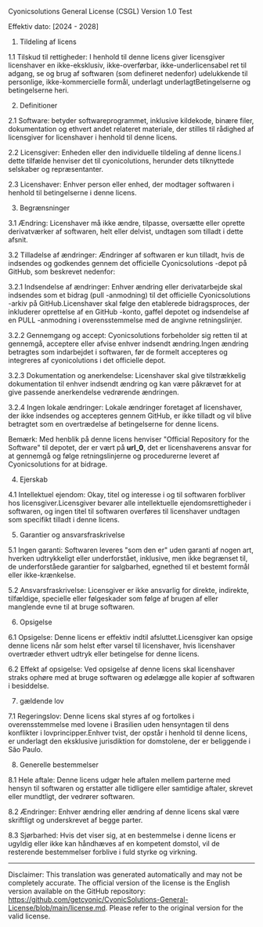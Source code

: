 Cyonicsolutions General License (CSGL)
Version 1.0 Test

Effektiv dato: [2024 - 2028]

1. Tildeling af licens

1.1 Tilskud til rettigheder: I henhold til denne licens giver licensgiver licenshaver en ikke-eksklusiv, ikke-overførbar, ikke-underlicensabel ret til adgang, se og brug af softwaren (som defineret nedenfor) udelukkende til personlige, ikke-kommercielle formål, underlagt underlagtBetingelserne og betingelserne heri.

2. Definitioner

2.1 Software: betyder softwareprogrammet, inklusive kildekode, binære filer, dokumentation og ethvert andet relateret materiale, der stilles til rådighed af licensgiver for licenshaver i henhold til denne licens.

2.2 Licensgiver: Enheden eller den individuelle tildeling af denne licens.I dette tilfælde henviser det til cyonicolutions, herunder dets tilknyttede selskaber og repræsentanter.

2.3 Licenshaver: Enhver person eller enhed, der modtager softwaren i henhold til betingelserne i denne licens.

3. Begrænsninger

3.1 Ændring: Licenshaver må ikke ændre, tilpasse, oversætte eller oprette derivatværker af softwaren, helt eller delvist, undtagen som tilladt i dette afsnit.

3.2 Tilladelse af ændringer: Ændringer af softwaren er kun tilladt, hvis de indsendes og godkendes gennem det officielle Cyonicsolutions -depot på GitHub, som beskrevet nedenfor:

3.2.1 Indsendelse af ændringer: Enhver ændring eller derivatarbejde skal indsendes som et bidrag (pull -anmodning) til det officielle Cyonicsolutions -arkiv på GitHub.Licenshaver skal følge den etablerede bidragsproces, der inkluderer oprettelse af en GitHub -konto, gaffel depotet og indsendelse af en PULL -anmodning i overensstemmelse med de angivne retningslinjer.

3.2.2 Gennemgang og accept: Cyonicsolutions forbeholder sig retten til at gennemgå, acceptere eller afvise enhver indsendt ændring.Ingen ændring betragtes som indarbejdet i softwaren, før de formelt accepteres og integreres af cyonicolutions i det officielle depot.

3.2.3 Dokumentation og anerkendelse: Licenshaver skal give tilstrækkelig dokumentation til enhver indsendt ændring og kan være påkrævet for at give passende anerkendelse vedrørende ændringen.

3.2.4 Ingen lokale ændringer: Lokale ændringer foretaget af licenshaver, der ikke indsendes og accepteres gennem GitHub, er ikke tilladt og vil blive betragtet som en overtrædelse af betingelserne for denne licens.

Bemærk: Med henblik på denne licens henviser "Official Repository for the Software" til depotet, der er vært på __url_0__, det er licenshaverens ansvar for at gennemgå og følge retningslinjerne og procedurerne leveret af Cyonicsolutions for at bidrage.

4. Ejerskab

4.1 Intellektuel ejendom: Okay, titel og interesse i og til softwaren forbliver hos licensgiver.Licensgiver bevarer alle intellektuelle ejendomsrettigheder i softwaren, og ingen titel til softwaren overføres til licenshaver undtagen som specifikt tilladt i denne licens.

5. Garantier og ansvarsfraskrivelse

5.1 Ingen garanti: Softwaren leveres "som den er" uden garanti af nogen art, hverken udtrykkeligt eller underforstået, inklusive, men ikke begrænset til, de underforståede garantier for salgbarhed, egnethed til et bestemt formål eller ikke-krænkelse.

5.2 Ansvarsfraskrivelse: Licensgiver er ikke ansvarlig for direkte, indirekte, tilfældige, specielle eller følgeskader som følge af brugen af ​​eller manglende evne til at bruge softwaren.

6. Opsigelse

6.1 Opsigelse: Denne licens er effektiv indtil afsluttet.Licensgiver kan opsige denne licens når som helst efter varsel til licenshaver, hvis licenshaver overtræder ethvert udtryk eller betingelse for denne licens.

6.2 Effekt af opsigelse: Ved opsigelse af denne licens skal licenshaver straks ophøre med at bruge softwaren og ødelægge alle kopier af softwaren i besiddelse.

7. gældende lov

7.1 Regeringslov: Denne licens skal styres af og fortolkes i overensstemmelse med lovene i Brasilien uden hensyntagen til dens konflikter i lovprincipper.Enhver tvist, der opstår i henhold til denne licens, er underlagt den eksklusive jurisdiktion for domstolene, der er beliggende i São Paulo.

8. Generelle bestemmelser

8.1 Hele aftale: Denne licens udgør hele aftalen mellem parterne med hensyn til softwaren og erstatter alle tidligere eller samtidige aftaler, skrevet eller mundtligt, der vedrører softwaren.

8.2 Ændringer: Enhver ændring eller ændring af denne licens skal være skriftligt og underskrevet af begge parter.

8.3 Sjørbarhed: Hvis det viser sig, at en bestemmelse i denne licens er ugyldig eller ikke kan håndhæves af en kompetent domstol, vil de resterende bestemmelser forblive i fuld styrke og virkning.

---
Disclaimer: This translation was generated automatically and may not be completely accurate. The official version of the license is the English version available on the GitHub repository: https://github.com/getcyonic/CyonicSolutions-General-License/blob/main/license.md. Please refer to the original version for the valid license.